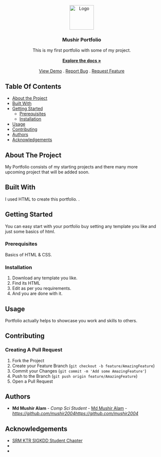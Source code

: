 <br/>
<p align="center">
  <a href="https://github.com/mushir2004/My Portfolio">
    <img src="" alt="Logo" width="80" height="80">
  </a>

  <h3 align="center">Mushir Portfolio</h3>

  <p align="center">
    This is my first portfolio with some of my project.
    <br/>
    <br/>
    <a href="https://github.com/mushir2004/My Portfolio"><strong>Explore the docs »</strong></a>
    <br/>
    <br/>
    <a href="https://github.com/mushir2004/My Portfolio">View Demo</a>
    .
    <a href="https://github.com/mushir2004/My Portfolio/issues">Report Bug</a>
    .
    <a href="https://github.com/mushir2004/My Portfolio/issues">Request Feature</a>
  </p>
</p>



## Table Of Contents

* [About the Project](#about-the-project)
* [Built With](#built-with)
* [Getting Started](#getting-started)
  * [Prerequisites](#prerequisites)
  * [Installation](#installation)
* [Usage](#usage)
* [Contributing](#contributing)
* [Authors](#authors)
* [Acknowledgements](#acknowledgements)

## About The Project

My Portfolio consists of my starting projects and there many more upcoming project that will be added soon.

## Built With

I used HTML to create this portfolio. .

## Getting Started

You can easy start with your portfolio buy setting any template you like and just some basics of html.

### Prerequisites

Basics of HTML & CSS.

### Installation

1. Download any template you like.
2. Find its HTML
3. Edit as per you requirements.
4. And you are done with it.

## Usage

Portfolio actually helps to showcase you work and skills to others.

## Contributing



### Creating A Pull Request

1. Fork the Project
2. Create your Feature Branch (`git checkout -b feature/AmazingFeature`)
3. Commit your Changes (`git commit -m 'Add some AmazingFeature'`)
4. Push to the Branch (`git push origin feature/AmazingFeature`)
5. Open a Pull Request

## Authors

* **Md Mushir Alam** - *Comp Sci Student* - [Md Mushir Alam](https://github.com/mushir2004/My-Portfolio) - *https://github.com/mushir2004https://github.com/mushir2004*

## Acknowledgements

* [SRM KTR SIGKDD Student Chapter](https://github.com/ACM-SIGKDD-SRM-KTR-STUDENT-CHAPTER)
* []()
* []()

